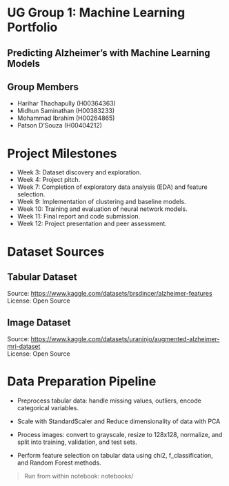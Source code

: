 # UG Group 1: Machine Learning Portfolio
## Predicting Alzheimer’s with Machine Learning Models

## Group Members
- Harihar Thachapully (H00364363)
- Midhun Saminathan (H00383233)
- Mohammad Ibrahim (H00264865)
- Patson D’Souza (H00404212)

# Project Milestones
- Week 3: Dataset discovery and exploration.
- Week 4: Project pitch.
- Week 7: Completion of exploratory data analysis (EDA) and feature selection.
- Week 9: Implementation of clustering and baseline models.
- Week 10: Training and evaluation of neural network models.
- Week 11: Final report and code submission.
- Week 12: Project presentation and peer assessment.

# Dataset Sources
## Tabular Dataset
Source: https://www.kaggle.com/datasets/brsdincer/alzheimer-features \
License: Open Source

<!-- (Add example data here) -->

## Image Dataset
Source: https://www.kaggle.com/datasets/uraninjo/augmented-alzheimer-mri-dataset \
License: Open Source

<!-- (Add example data here) -->

# Data Preparation Pipeline
- Preprocess tabular data: handle missing values, outliers, encode categorical variables.

- Scale with StandardScaler and Reduce dimensionality of data with PCA

- Process images: convert to grayscale, resize to 128x128, normalize, and split into training, validation, and test sets.

- Perform feature selection on tabular data using chi2, f_classification, and Random Forest methods.

> Run from within notebook: notebooks/